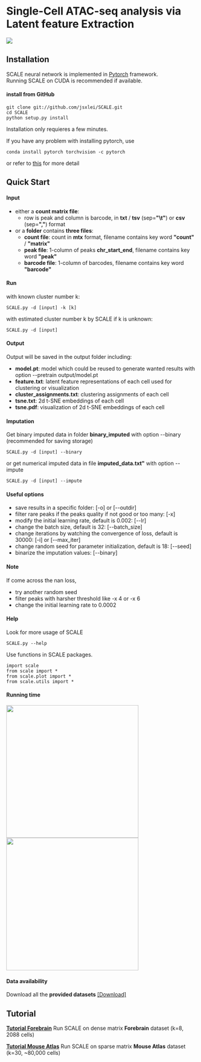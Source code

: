 # Single-Cell ATAC-seq analysis via Latent feature Extraction
![](https://github.com/jsxlei/SCALE/wiki/png/model.png)

## Installation  

SCALE neural network is implemented in [Pytorch](https://pytorch.org/) framework.  
Running SCALE on CUDA is recommended if available.   
	
#### install from GitHub

	git clone git://github.com/jsxlei/SCALE.git
	cd SCALE
	python setup.py install
    
Installation only requieres a few minutes.  

If you have any problem with installing pytorch, use

	conda install pytorch torchvision -c pytorch

or refer to [this](https://pytorch.org/get-started/locally/) for more detail

## Quick Start

#### Input
* either a **count matrix file**:  
	* row is peak and column is barcode, in **txt** / **tsv** (sep=**"\t"**) or **csv** (sep=**","**) format
* or a **folder** contains **three files**:   
	* **count file**: count in **mtx** format, filename contains key word **"count"** / **"matrix"**    
	* **peak file**: 1-column of peaks **chr_start_end**, filename contains key word **"peak"**  
	* **barcode file**: 1-column of barcodes, filename contains key word **"barcode"**

#### Run
with known cluster number k:  

    SCALE.py -d [input] -k [k]

with estimated cluster number k by SCALE if k is unknown: 

    SCALE.py -d [input]

#### Output
Output will be saved in the output folder including:
* **model.pt**:  model which could be reused to generate wanted results with option --pretrain output/model.pt
* **feature.txt**:  latent feature representations of each cell used for clustering or visualization
* **cluster_assignments.txt**:  clustering assignments of each cell
* **tsne.txt**:  2d t-SNE embeddings of each cell
* **tsne.pdf**:  visualization of 2d t-SNE embeddings of each cell

#### Imputation  
Get binary imputed data in folder **binary_imputed** with option --binary (recommended for saving storage)

    SCALE.py -d [input] --binary  
    
or get numerical imputed data in file **imputed_data.txt"** with option --impute

    SCALE.py -d [input] --impute
     
#### Useful options  
* save results in a specific folder: [-o] or [--outdir] 
* filter rare peaks if the peaks quality if not good or too many: [-x]
* modify the initial learning rate, default is 0.002: [--lr]  
* change the batch size, default is 32: [--batch_size]
* change iterations by watching the convergence of loss, default is 30000: [-i] or [--max_iter]  
* change random seed for parameter initialization, default is 18: [--seed]
* binarize the imputation values: [--binary]
	
#### Note    
If come across the nan loss, 
* try another random seed
* filter peaks with harsher threshold like -x 4 or -x 6
* change the initial learning rate to 0.0002 
	

#### Help
Look for more usage of SCALE

	SCALE.py --help 

Use functions in SCALE packages.

	import scale
	from scale import *
	from scale.plot import *
	from scale.utils import *
	
#### Running time
<p float="left">
  <img src="https://github.com/jsxlei/SCALE/wiki/png/runtime.png" width="350" />
  <img src="https://github.com/jsxlei/SCALE/wiki/png/memory.png" width="350" /> 
</p>

#### Data availability  
Download all the **provided datasets** [[Download]](https://cloud.tsinghua.edu.cn/d/eb4371c556bc46ef8516/) 

## Tutorial


**[Tutorial Forebrain](https://github.com/jsxlei/SCALE/wiki/Forebrain)**   Run SCALE on dense matrix **Forebrain** dataset (k=8, 2088 cells)
	
**[Tutorial Mouse Atlas](https://github.com/jsxlei/SCALE/wiki/Mouse-Atlas)**   Run SCALE on sparse matrix **Mouse Atlas** dataset (k=30, ~80,000 cells)
